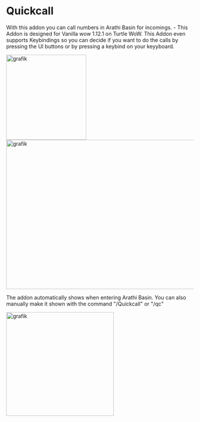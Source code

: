 # Quickcall
With this addon you can call numbers in Arathi Basin for incomings. - This Addon is designed for Vanilla wow 1.12.1 on Turtle WoW.
This Addon even supports Keybindings so you can decide if you want to do the calls by pressing the UI buttons or by pressing a keybind on your keyyboard.

<img width="215" height="229" alt="grafik" src="https://github.com/user-attachments/assets/7f586b0a-15ce-43d3-9ece-14fed156c6b3" />

<img width="786" height="402" alt="grafik" src="https://github.com/user-attachments/assets/c824de9d-65e2-4794-afdf-8202c4276f59" />


The addon automatically shows when entering Arathi Basin.
You can also manually make it shown with the command "/Quickcall" or "/qc"

<img width="289" height="279" alt="grafik" src="https://github.com/user-attachments/assets/7abd23ed-164c-4edd-ae2f-5405b4c18d19" />
